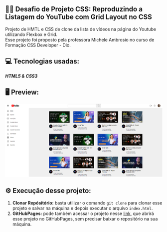 ## 👨‍💻 Desafio de Projeto CSS: Reproduzindo a Listagem do YouTube com Grid Layout no CSS
Projeto de HMTL e CSS de clone da lista de vídeos na página do Youtube utilizando Flexbox e Grid. <br>
Esse projeto foi proposto pela professora Michele Ambrosio no curso de Formação CSS Developer - Dio.

## 💻 Tecnologias usadas:
  ***HTML5 & CSS3***

## 🖥 Preview:
 ![previa ](image.png)

## ⚙ Execução desse projeto:
1. **Clonar Repósitório:** basta utilizar o comando `git clone` para clonar esse projeto e salvar na máquina e depois executar o arquivo `index.html`.
2. **GitHubPages:** pode também acessar o projeto nesse [link](https://viniciusldiniz.github.io/desafio-de-pojeto-CSS/), que abrirá esse projeto no GitHubPages, sem precisar baixar o repositório na sua máquina.

